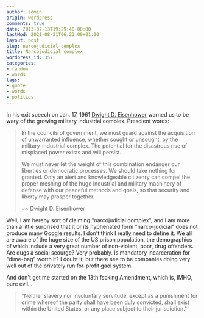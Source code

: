 ```yaml
---
author: admin
origin: wordpress
comments: true
date: 2013-07-13T19:29:40+00:00
lastMod: 2021-08-31T06:23:00+01:00
layout: post
slug: narcojudicial-complex
title: Narcojudicial complex
wordpress_id: 357
categories:
- random
- words
tags:
- quote
- words
- politics
---
```


In his exit speech on Jan. 17, 1961 [Dwight D. Eisenhower](https://en.wikipedia.org/wiki/Dwight_D._Eisenhower) warned us to be wary of the growing military industrial complex. Prescient words:

>In the councils of government, we must guard against the acquisition of unwarranted influence, whether sought or unsought, by the military-industrial complex. The potential for the disastrous rise of misplaced power exists and will persist.
>
> We must never let the weight of this combination endanger our liberties or democratic processes. We should take nothing for granted. Only an alert and knowledgeable citizenry can compel the proper meshing of the huge industrial and military machinery of defense with our peaceful methods and goals, so that security and liberty may prosper together.
>
> ~~ Dwight D. Eisenhower

Well, I am hereby sort of claiming "narcojudicial complex", and I am more than a little surprised that it or its hyphenated form "narco-judicial" does not produce many Google results. I don't think I really need to define it. We all are aware of the huge size of the US prison population, the demographics of which include a very great number of non-violent, poor, drug offenders. Are dugs a social scourge? Very probably. Is mandatory incarceration for "dime-bag" worth it? I doubt it, but there see to be companies doing very well out of the privately run for-profit gaol system.

And don't get me started on the 13th fscking Amendment, which is, IMHO, pure evil...

> "Neither slavery nor involuntary servitude, except as a punishment for crime whereof the party shall have been duly convicted, shall exist within the United States, or any place subject to their jurisdiction."
